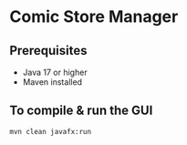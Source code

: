 # Comic Store Manager

## Prerequisites
- Java 17 or higher
- Maven installed

## To compile & run the GUI
```bash
mvn clean javafx:run
